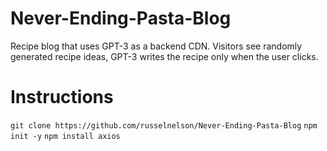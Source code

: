 # Never-Ending-Pasta-Blog
Recipe blog that uses GPT-3 as a backend CDN. Visitors see randomly generated recipe ideas, GPT-3 writes the recipe only when the user clicks.

# Instructions

``git clone https://github.com/russelnelson/Never-Ending-Pasta-Blog``
``npm init -y``
``npm install axios``
